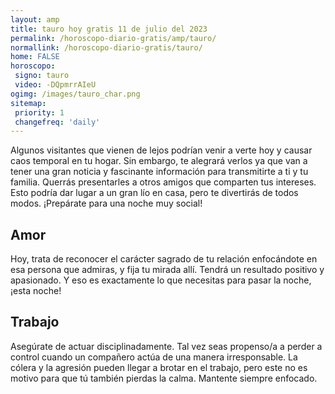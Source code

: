 ```yaml
---
layout: amp
title: tauro hoy gratis 11 de julio del 2023 
permalink: /horoscopo-diario-gratis/amp/tauro/
normallink: /horoscopo-diario-gratis/tauro/
home: FALSE
horoscopo:
 signo: tauro
 video: -DQpmrrAIeU
ogimg: /images/tauro_char.png
sitemap:
 priority: 1
 changefreq: 'daily'
---
```



Algunos visitantes que vienen de lejos podrían venir a verte hoy y causar caos temporal en tu hogar. Sin embargo, te alegrará verlos ya que van a tener una gran noticia y fascinante información para transmitirte a ti y tu familia. Querrás presentarles a otros amigos que comparten tus intereses. Esto podría dar lugar a un gran lío en casa, pero te divertirás de todos modos. ¡Prepárate para una noche muy social!

## Amor

Hoy, trata de reconocer el carácter sagrado de tu relación enfocándote en esa persona que admiras, y fija tu mirada allí. Tendrá un resultado positivo y apasionado. Y eso es exactamente lo que necesitas para pasar la noche, ¡esta noche!

## Trabajo

Asegúrate de actuar disciplinadamente. Tal vez seas propenso/a a perder a control cuando un compañero actúa de una manera irresponsable. La cólera y la agresión pueden llegar a brotar en el trabajo, pero este no es motivo para que tú también pierdas la calma. Mantente siempre enfocado.
